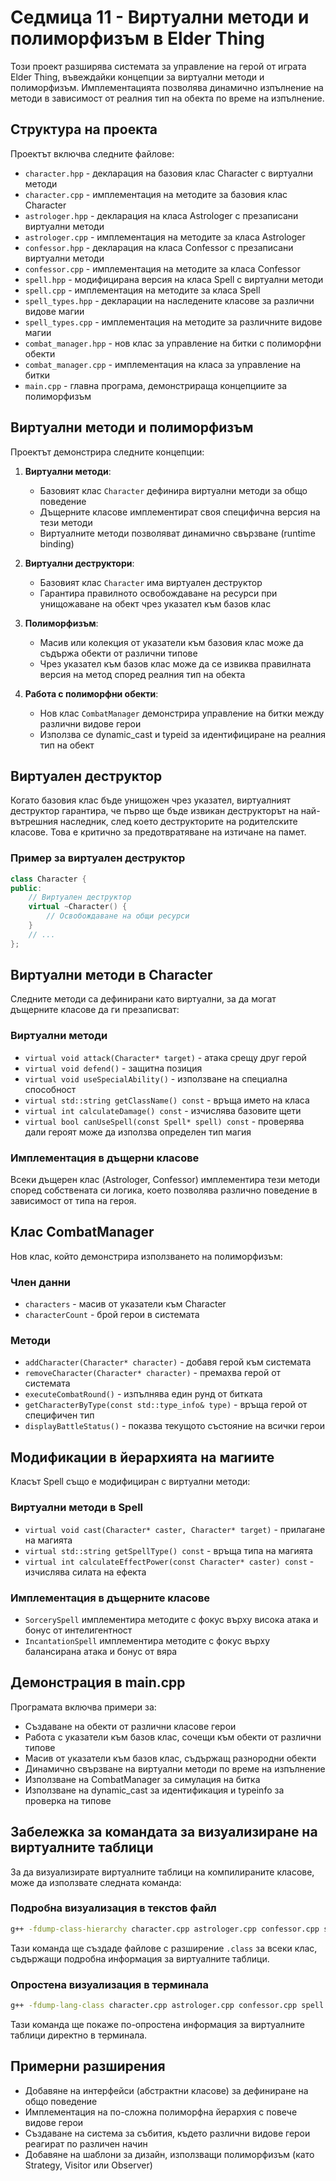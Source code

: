 # Седмица 11 - Виртуални методи и полиморфизъм в Elder Thing

Този проект разширява системата за управление на герой от играта Elder Thing, въвеждайки концепции за виртуални методи и полиморфизъм. Имплементацията позволява динамично изпълнение на методи в зависимост от реалния тип на обекта по време на изпълнение.

## Структура на проекта

Проектът включва следните файлове:
- `character.hpp` - декларация на базовия клас Character с виртуални методи
- `character.cpp` - имплементация на методите за базовия клас Character
- `astrologer.hpp` - декларация на класа Astrologer с презаписани виртуални методи
- `astrologer.cpp` - имплементация на методите за класа Astrologer
- `confessor.hpp` - декларация на класа Confessor с презаписани виртуални методи
- `confessor.cpp` - имплементация на методите за класа Confessor
- `spell.hpp` - модифицирана версия на класа Spell с виртуални методи
- `spell.cpp` - имплементация на методите за класа Spell
- `spell_types.hpp` - декларации на наследените класове за различни видове магии
- `spell_types.cpp` - имплементация на методите за различните видове магии
- `combat_manager.hpp` - нов клас за управление на битки с полиморфни обекти
- `combat_manager.cpp` - имплементация на класа за управление на битки
- `main.cpp` - главна програма, демонстрираща концепциите за полиморфизъм

## Виртуални методи и полиморфизъм

Проектът демонстрира следните концепции:

1. **Виртуални методи**:
   - Базовият клас `Character` дефинира виртуални методи за общо поведение
   - Дъщерните класове имплементират своя специфична версия на тези методи
   - Виртуалните методи позволяват динамично свързване (runtime binding)

2. **Виртуални деструктори**:
   - Базовият клас `Character` има виртуален деструктор
   - Гарантира правилното освобождаване на ресурси при унищожаване на обект чрез указател към базов клас

3. **Полиморфизъм**:
   - Масив или колекция от указатели към базовия клас може да съдържа обекти от различни типове
   - Чрез указател към базов клас може да се извиква правилната версия на метод според реалния тип на обекта

4. **Работа с полиморфни обекти**:
   - Нов клас `CombatManager` демонстрира управление на битки между различни видове герои
   - Използва се dynamic_cast и typeid за идентифициране на реалния тип на обект

## Виртуален деструктор

Когато базовия клас бъде унищожен чрез указател, виртуалният деструктор гарантира, че първо ще бъде извикан деструкторът на най-вътрешния наследник, след което деструкторите на родителските класове. Това е критично за предотвратяване на изтичане на памет.

### Пример за виртуален деструктор
```cpp
class Character {
public:
    // Виртуален деструктор
    virtual ~Character() {
        // Освобождаване на общи ресурси
    }
    // ...
};
```

## Виртуални методи в Character

Следните методи са дефинирани като виртуални, за да могат дъщерните класове да ги презаписват:

### Виртуални методи
- `virtual void attack(Character* target)` - атака срещу друг герой
- `virtual void defend()` - защитна позиция
- `virtual void useSpecialAbility()` - използване на специална способност
- `virtual std::string getClassName() const` - връща името на класа
- `virtual int calculateDamage() const` - изчислява базовите щети
- `virtual bool canUseSpell(const Spell* spell) const` - проверява дали героят може да използва определен тип магия

### Имплементация в дъщерни класове
Всеки дъщерен клас (Astrologer, Confessor) имплементира тези методи според собствената си логика, което позволява различно поведение в зависимост от типа на героя.

## Клас CombatManager

Нов клас, който демонстрира използването на полиморфизъм:

### Член данни
- `characters` - масив от указатели към Character
- `characterCount` - брой герои в системата

### Методи
- `addCharacter(Character* character)` - добавя герой към системата
- `removeCharacter(Character* character)` - премахва герой от системата
- `executeCombatRound()` - изпълнява един рунд от битката
- `getCharacterByType(const std::type_info& type)` - връща герой от специфичен тип
- `displayBattleStatus()` - показва текущото състояние на всички герои

## Модификации в йерархията на магиите

Класът Spell също е модифициран с виртуални методи:

### Виртуални методи в Spell
- `virtual void cast(Character* caster, Character* target)` - прилагане на магията
- `virtual std::string getSpellType() const` - връща типа на магията
- `virtual int calculateEffectPower(const Character* caster) const` - изчислява силата на ефекта

### Имплементация в дъщерните класове
- `SorcerySpell` имплементира методите с фокус върху висока атака и бонус от интелигентност
- `IncantationSpell` имплементира методите с фокус върху балансирана атака и бонус от вяра

## Демонстрация в main.cpp

Програмата включва примери за:
- Създаване на обекти от различни класове герои
- Работа с указатели към базов клас, сочещи към обекти от различни типове
- Масив от указатели към базов клас, съдържащ разнородни обекти
- Динамично свързване на виртуални методи по време на изпълнение
- Използване на CombatManager за симулация на битка
- Използване на dynamic_cast за идентификация и typeinfo за проверка на типове

## Забележка за командата за визуализиране на виртуалните таблици

За да визуализирате виртуалните таблици на компилираните класове, може да използвате следната команда:

### Подробна визуализация в текстов файл
```bash
g++ -fdump-class-hierarchy character.cpp astrologer.cpp confessor.cpp spell.cpp spell_types.cpp main.cpp -o elder_thing
```
Тази команда ще създаде файлове с разширение `.class` за всеки клас, съдържащи подробна информация за виртуалните таблици.

### Опростена визуализация в терминала
```bash
g++ -fdump-lang-class character.cpp astrologer.cpp confessor.cpp spell.cpp spell_types.cpp main.cpp -o elder_thing
```
Тази команда ще покаже по-опростена информация за виртуалните таблици директно в терминала.

## Примерни разширения
- Добавяне на интерфейси (абстрактни класове) за дефиниране на общо поведение
- Имплементация на по-сложна полиморфна йерархия с повече видове герои
- Създаване на система за събития, където различни видове герои реагират по различен начин
- Добавяне на шаблони за дизайн, използващи полиморфизъм (като Strategy, Visitor или Observer)